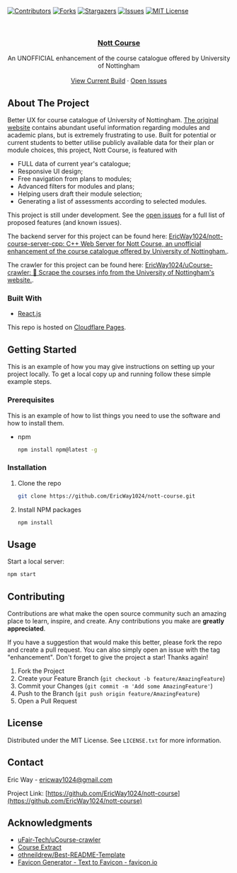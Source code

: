 <div id="top"></div>
<!--
*** Thanks for checking out the Best-README-Template. If you have a suggestion
*** that would make this better, please fork the repo and create a pull request
*** or simply open an issue with the tag "enhancement".
*** Don't forget to give the project a star!
*** Thanks again! Now go create something AMAZING! :D
-->



<!-- PROJECT SHIELDS -->
<!--
*** I'm using markdown "reference style" links for readability.
*** Reference links are enclosed in brackets [ ] instead of parentheses ( ).
*** See the bottom of this document for the declaration of the reference variables
*** for contributors-url, forks-url, etc. This is an optional, concise syntax you may use.
*** https://www.markdownguide.org/basic-syntax/#reference-style-links
-->
[![Contributors][contributors-shield]][contributors-url]
[![Forks][forks-shield]][forks-url]
[![Stargazers][stars-shield]][stars-url]
[![Issues][issues-shield]][issues-url]
[![MIT License][license-shield]][license-url]



<!-- PROJECT LOGO -->
<br />
<div align="center">
  <!-- <a href="https://github.com/EricWay1024/nott-course">
    <img src="images/logo.png" alt="Logo" width="80" height="80">
  </a> -->

<h3 align="center"><a href="https://nott-course.uk/">Nott Course</a></h3>

  <p align="center">
    An UNOFFICIAL enhancement of the course catalogue offered by University of Nottingham
    <!-- <br /> -->
    <!-- <a href="https://github.com/EricWay1024/nott-course"><strong>Explore the docs »</strong></a> -->
    <br />
    <br />
    <a href="https://nott-course.uk/">View Current Build</a>
    ·
    <a href="https://github.com/EricWay1024/nott-course/issues">Open Issues</a>
  </p>
</div>


<!-- ABOUT THE PROJECT -->
## About The Project

<!-- <img src="img/Screenshot_Index.png" alt="Course List Screenshot" /> -->

Better UX for course catalogue of University of Nottingham. <a href="https://campus.nottingham.ac.uk/psp/csprd_pub/EMPLOYEE/HRMS/c/UN_PROG_AND_MOD_EXTRACT.UN_PAM_CRSE_EXTRCT.GBL">The original website</a> contains abundant useful information regarding modules and academic plans, but is extremely frustrating to use. Built for potential or current students to better utilise publicly available data for their plan or module choices, this project, Nott Course, is featured with

- FULL data of current year's catalogue;
- Responsive UI design;
- Free navigation from plans to modules;
- Advanced filters for modules and plans;
- Helping users draft their module selection;
- Generating a list of assessments according to selected modules.

This project is still under development. See the [open issues](https://github.com/EricWay1024/nott-course/issues) for a full list of proposed features (and known issues).

The backend server for this project can be found here: [EricWay1024/nott-course-server-cpp: C++ Web Server for Nott Course, an unofficial enhancement of the course catalogue offered by University of Nottingham.](https://github.com/EricWay1024/nott-course-server-cpp).

The crawler for this project can be found here: [EricWay1024/uCourse-crawler: 🎒 Scrape the courses info from the University of Nottingham's website.](https://github.com/EricWay1024/uCourse-crawler).


### Built With

* [React.js](https://reactjs.org/)

This repo is hosted on [Cloudflare Pages](https://pages.dev/).





<!-- GETTING STARTED -->
## Getting Started

This is an example of how you may give instructions on setting up your project locally.
To get a local copy up and running follow these simple example steps.

### Prerequisites

This is an example of how to list things you need to use the software and how to install them.
* npm
  ```sh
  npm install npm@latest -g
  ```

### Installation


1. Clone the repo
   ```sh
   git clone https://github.com/EricWay1024/nott-course.git
   ```
2. Install NPM packages
   ```sh
   npm install
   ```
   




<!-- USAGE EXAMPLES -->
## Usage

Start a local server:
```sh
npm start
```





<!-- ROADMAP -->
<!-- ## Roadmap

- [ ] Feature 1
- [ ] Feature 2
- [ ] Feature 3
    - [ ] Nested Feature

 -->



<!-- CONTRIBUTING -->
## Contributing

Contributions are what make the open source community such an amazing place to learn, inspire, and create. Any contributions you make are **greatly appreciated**.

If you have a suggestion that would make this better, please fork the repo and create a pull request. You can also simply open an issue with the tag "enhancement".
Don't forget to give the project a star! Thanks again!

1. Fork the Project
2. Create your Feature Branch (`git checkout -b feature/AmazingFeature`)
3. Commit your Changes (`git commit -m 'Add some AmazingFeature'`)
4. Push to the Branch (`git push origin feature/AmazingFeature`)
5. Open a Pull Request





<!-- LICENSE -->
## License

Distributed under the MIT License. See `LICENSE.txt` for more information.





<!-- CONTACT -->
## Contact

Eric Way - ericway1024@gmail.com

Project Link: [https://github.com/EricWay1024/nott-course](https://github.com/EricWay1024/nott-course)



<!-- ACKNOWLEDGMENTS -->
## Acknowledgments

* [uFair-Tech/uCourse-crawler](https://github.com/uFair-Tech/uCourse-crawler)
* [Course Extract](https://campus.nottingham.ac.uk/psp/csprd_pub/EMPLOYEE/HRMS/c/UN_PROG_AND_MOD_EXTRACT.UN_PAM_CRSE_EXTRCT.GBL)
* [othneildrew/Best-README-Template](https://github.com/othneildrew/Best-README-Template)
* [Favicon Generator - Text to Favicon - favicon.io](https://favicon.io/favicon-generator/)





<!-- MARKDOWN LINKS & IMAGES -->
<!-- https://www.markdownguide.org/basic-syntax/#reference-style-links -->
[contributors-shield]: https://img.shields.io/github/contributors/EricWay1024/nott-course.svg?style=for-the-badge
[contributors-url]: https://github.com/EricWay1024/nott-course/graphs/contributors
[forks-shield]: https://img.shields.io/github/forks/EricWay1024/nott-course.svg?style=for-the-badge
[forks-url]: https://github.com/EricWay1024/nott-course/network/members
[stars-shield]: https://img.shields.io/github/stars/EricWay1024/nott-course.svg?style=for-the-badge
[stars-url]: https://github.com/EricWay1024/nott-course/stargazers
[issues-shield]: https://img.shields.io/github/issues/EricWay1024/nott-course.svg?style=for-the-badge
[issues-url]: https://github.com/EricWay1024/nott-course/issues
[license-shield]: https://img.shields.io/github/license/EricWay1024/nott-course.svg?style=for-the-badge
[license-url]: https://github.com/EricWay1024/nott-course/blob/master/LICENSE.txt
